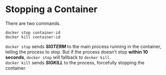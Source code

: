 # Stopping a Container
There are two commands.
```
docker stop container-id
docker kill container-id
```

`docker stop` sends **_SIGTERM_** to the main process running in the container, telling the process to stop.
But if the process doesn't stop **within 10 seconds**, `docker stop` will fallback to `docker kill`.  
`docker kill` sends **_SIGKILL_** to the process, forcefully stopping the container.
